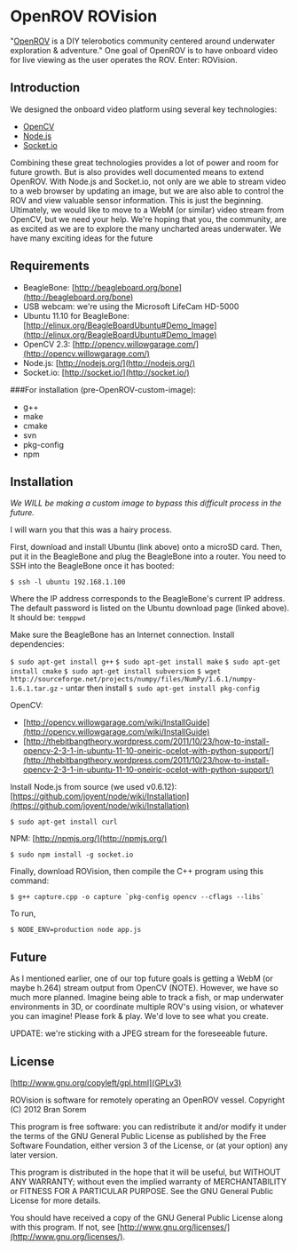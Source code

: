 OpenROV ROVision
================

"[OpenROV](http://openrov.com/) is a DIY telerobotics community centered around underwater exploration & adventure."  One goal of OpenROV is to have onboard video for live viewing as the user operates the ROV.  Enter: ROVision.

Introduction
------------

We designed the onboard video platform using several key technologies: 

- [OpenCV](http://opencv.willowgarage.com/)
- [Node.js](http://nodejs.org/)
- [Socket.io](http://socket.io/)

Combining these great technologies provides a lot of power and room for future growth.  But is also provides well documented means to extend OpenROV.  With Node.js and Socket.io, not only are we able to stream video to a web browser by updating an image, but we are also able to control the ROV and view valuable sensor information.  This is just the beginning.  Ultimately, we would like to move to a WebM (or similar) video stream from OpenCV, but we need your help.  We're hoping that you, the community, are as excited as we are to explore the many uncharted areas underwater.  We have many exciting ideas for the future


Requirements
------------
- BeagleBone: [http://beagleboard.org/bone](http://beagleboard.org/bone)
- USB webcam:  we're using the Microsoft LifeCam HD-5000
- Ubuntu 11.10 for BeagleBone:  [http://elinux.org/BeagleBoardUbuntu#Demo_Image](http://elinux.org/BeagleBoardUbuntu#Demo_Image)
- OpenCV 2.3:  [http://opencv.willowgarage.com/](http://opencv.willowgarage.com/)
- Node.js:  [http://nodejs.org/](http://nodejs.org/)
- Socket.io:  [http://socket.io/](http://socket.io/)

###For installation
(pre-OpenROV-custom-image):

- g++
- make
- cmake
- svn
- pkg-config
- npm

Installation
------------

*We WILL be making a custom image to bypass this difficult process in the future.*

I will warn you that this was a hairy process.  

First, download and install Ubuntu (link above) onto a microSD card.  Then, put it in the BeagleBone and plug the BeagleBone into a router.  You need to SSH into the BeagleBone once it has booted:

    $ ssh -l ubuntu 192.168.1.100

Where the IP address corresponds to the BeagleBone's current IP address.  The default password is listed on the Ubuntu download page (linked above).  It should be:  `temppwd`

Make sure the BeagleBone has an Internet connection.  Install dependencies:

`$ sudo apt-get install g++`
`$ sudo apt-get install make`
`$ sudo apt-get install cmake`
`$ sudo apt-get install subversion`
`$ wget http://sourceforge.net/projects/numpy/files/NumPy/1.6.1/numpy-1.6.1.tar.gz` - untar then install
`$ sudo apt-get install pkg-config`

OpenCV:
- [http://opencv.willowgarage.com/wiki/InstallGuide](http://opencv.willowgarage.com/wiki/InstallGuide)
- [http://thebitbangtheory.wordpress.com/2011/10/23/how-to-install-opencv-2-3-1-in-ubuntu-11-10-oneiric-ocelot-with-python-support/](http://thebitbangtheory.wordpress.com/2011/10/23/how-to-install-opencv-2-3-1-in-ubuntu-11-10-oneiric-ocelot-with-python-support/)

Install Node.js from source (we used v0.6.12):
[https://github.com/joyent/node/wiki/Installation](https://github.com/joyent/node/wiki/Installation)

`$ sudo apt-get install curl`

NPM:  [http://npmjs.org/](http://npmjs.org/)

`$ sudo npm install -g socket.io`

Finally, download ROVision, then compile the C++ program using this command:

    $ g++ capture.cpp -o capture `pkg-config opencv --cflags --libs`

To run,

    $ NODE_ENV=production node app.js



Future
------

As I mentioned earlier, one of our top future goals is getting a WebM (or maybe h.264) stream output from OpenCV (NOTE).  However, we have so much more planned.  Imagine being able to track a fish, or map underwater environments in 3D, or coordinate multiple ROV's using vision, or whatever you can imagine!  Please fork & play.  We'd love to see what you create.

UPDATE:  we're sticking with a JPEG stream for the foreseeable future.

License
-------

[http://www.gnu.org/copyleft/gpl.html](GPLv3)

ROVision is software for remotely operating an OpenROV vessel.
Copyright (C) 2012  Bran Sorem

This program is free software: you can redistribute it and/or modify
it under the terms of the GNU General Public License as published by
the Free Software Foundation, either version 3 of the License, or
(at your option) any later version.

This program is distributed in the hope that it will be useful,
but WITHOUT ANY WARRANTY; without even the implied warranty of
MERCHANTABILITY or FITNESS FOR A PARTICULAR PURPOSE.  See the
GNU General Public License for more details.

You should have received a copy of the GNU General Public License
along with this program.  If not, see [http://www.gnu.org/licenses/](http://www.gnu.org/licenses/).